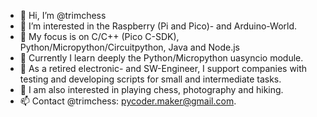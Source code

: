 - 👋 Hi, I’m @trimchess
- 👀 I’m interested in the Raspberry (Pi and Pico)- and Arduino-World.
- 👀 My focus is on C/C++ (Pico C-SDK), Python/Micropython/Circuitpython, Java and Node.js
- 🌱 Currently I learn deeply the Python/Micropython uasyncio module.
- 🌱 As a retired electronic- and SW-Engineer, I support companies with testing and developing scripts for small and intermediate tasks.
- 👀 I am also interested in playing chess, photography and hiking.
- 📫 Contact @trimchess: pycoder.maker@gmail.com.
<!---
trimchess/trimchess is a ✨ special ✨ repository because its `README.md` (this file) appears on your GitHub profile.
You can click the Preview link to take a look at your changes.
--->
